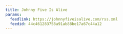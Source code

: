 ```yaml
---
title: Johnny Five Is Alive
params:
  feedlink: https://johnnyfiveisalive.com/rss.xml
  feedid: 44c461283758a91ab88be17a67c44a12
---
```

